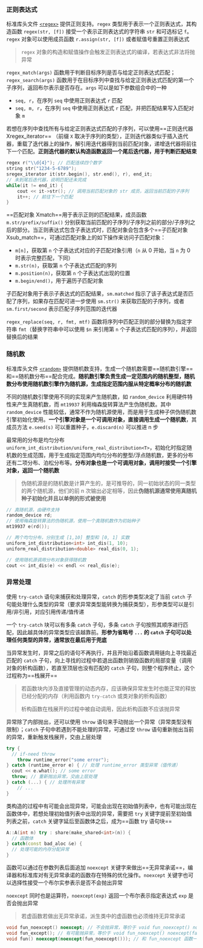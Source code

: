 ### 正则表达式

标准库头文件 [`<regex>`](https://www.apiref.com/cpp-zh/cpp/regex.html) 提供正则支持。`regex` 类型用于表示一个正则表达式，其构造函数 `regex(str, [f])` 接受一个表示正则表达式的字符串 `str` 和可选标记 `f`。`regex` 对象可以使用成员函数 `r.assign(str, [f])` 或者赋值号重置正则表达式

> `regex` 对象的构造和赋值操作会触发正则表达式的编译，若表达式非法将抛异常

`regex_match(args)` 函数用于判断目标序列是否与给定正则表达式匹配；`regex_search(args)` 函数用于在目标序列中查找与给定正则表达式匹配的第一个子序列，返回布尔表示是否存在。`args` 可以是如下参数组合中的一种

- `seq, r`，在序列 `seq` 中使用正则表达式 `r` 匹配
- `seq, m, r`，在序列 `seq` 中使用正则表达式 `r` 匹配，并把匹配结果写入匹配对象 `m`

若想在序列中查找所有与给定正则表达式匹配的子序列，可以使用==正则迭代器 Xregex_iterator== （前缀 `X` 取决于序列的类型），正则迭代器类似于插入迭代器，重载了迭代器上的操作，解引用迭代器得到当前匹配对象，递增迭代器将前往下一个匹配。**正则迭代器的默认构造函数返回一个尾后迭代器，用于判断匹配结束**

```c++
regex r("\\d{4}"); // 匹配连续四个数字
string str("1234-5-6789");
sregex_iterator it(str.begin(), str.end(), r), end_it;
// 未到尾后迭代器，说明匹配还未完成
while(it != end_it) {
	cout << it->str(); // 调用当前匹配对象的 str 成员，返回当前匹配的子序列
	it++; // 前往下一个匹配
}
```

==匹配对象 Xmatch==用于表示正则的匹配结果，成员函数 `m.str/prefix/suffix()` 分别获取当前匹配的子序列/子序列之前的部分/子序列之后的部分。当正则表达式包含子表达式时，匹配对象会包含多个==子匹配对象 Xsub_match==，可通过匹配对象上的如下操作来访问子匹配对象：

- `m[n]`，获取第 `n` 个子表达式对应的子匹配对象引用（`n` 从 0 开始，当 `n` 为 0 时表示完整匹配，下同）
- `m.str(n)`，获取第 `n` 个子表达式匹配的序列
- `m.position(n)`，获取第 `n` 个子表达式出现的位置
- `m.begin/end()`，用于遍历子匹配对象

子匹配对象用于表示子表达式的匹配结果，`sm.matched` 指示了该子表达式是否匹配了序列，如果存在匹配可进一步使用 `sm.str()` 来获取匹配的子序列，或者 `sm.first/second` 表示匹配子序列范围的迭代器

`regex_replace(seq, r, fmt, mtf)` 函数将序列中匹配正则的部分替换为指定字符串 `fmt`（替换字符串中可以使用 `$n` 来引用第 `n` 个子表达式匹配的序列），并返回替换后的结果

### 随机数

标准库头文件 [`<random>`](https://www.apiref.com/cpp-zh/cpp/numeric/random.html) 提供随机数支持，生成一个随机数需要==随机数引擎==和==随机数分布==配合完成。**随机数引擎负责生成一定范围内的随机整型，随机数分布使用随机数引擎作为随机源，生成指定范围内服从特定概率分布的随机数**

不同的随机数引擎使用不同的实现来产生随机数，如 `random_device` 利用硬件特性来产生真随机数，而 `mt19937` 利用梅森旋转算法产生伪随机数。其中 `random_device` 性能较低，通常不作为随机源使用，而是用于生成种子供伪随机数引擎初始化使用。**一个引擎对象是一个可调用对象，直接调用生成一个随机数**，其成员方法 `e.seed(s)` 可以重置种子，`e.discard(n)` 可以推进 n 步

最常用的分布是均匀分布 `uniform_int_distribution/uniform_real_distribution<T>`，初始化时指定随机数的生成范围，用于生成指定范围内均匀分布的整型/浮点随机数，更多的分布还有二项分布、泊松分布等。**分布对象也是一个可调用对象，调用时接受一个引擎对象，返回一个随机数**

> 伪随机源是的随机数是计算产生的，是可推导的，同一初始状态的同一类型的两个随机源，他们的前 n 次输出必定相等，因此**伪随机源通常使用真随机种子初始化并且以单例的形式被使用**

```c++
// 真随机源，由硬件支持
random_device rd;
// 使用梅森旋转算法的伪随机源，使用一个真随机数作为初始种子
mt19937 e(rd());

// 两个均匀分布，分别生成 [1,10] 整型和 [0, 1] 实数
uniform_int_distribution<int> int_dis(1, 10);
uniform_real_distribution<double> real_dis(0, 1);

// 使用随机源调用分布对象获得随机数
cout << int_dis(e) << endl << real_dis(e);
```

### 异常处理

使用 `try-catch` 语句来捕获和处理异常，`catch` 的形参类型决定了当前 `catch` 子句能处理什么类型的异常（要求异常类型能转换为捕获类型），形参类型可以是引用/非引用，对应引用传递/值传递

一个 `try-catch` 块可以有多条 `catch` 子句，多条 `catch` 子句按照其顺序进行匹配，因此越具体的异常类型应该越靠前。**形参为省略号 `...` 的 `catch` 子句可以处理任何类型的异常，通常放在最后用于兜底**

当异常发生时，异常之后的语句不再执行，并且开始沿着函数调用链向上寻找最近匹配的 `catch` 子句，向上寻找的过程中若退出函数则销毁函数的局部变量（调用对象的析构函数），若直至顶层也没有匹配的 `catch` 子句，则整个程序终止，这个过程称为==栈展开==

> 若函数块内涉及直接管理的动态内存，应该确保异常发生时也能正常的释放已经分配的内存（利用函数内 `try-catch` 或类对象的析构函数）
>
> 析构函数在栈展开的过程中被自动调用，因此析构函数不应该抛异常

异常除了内部抛出，还可以使用 `throw` 语句来手动抛出一个异常（异常类型没有限制）；`catch` 子句中若遇到不能处理的异常，可通过空 `throw` 语句重新抛出当前的异常，重新触发栈展开，交由上层处理

```c++
try {
  // if-need throw
	throw runtime_error("some error");
} catch (runtime_error e) { // 处理 runtime_error 类型异常（值传递）
  cout << e.what(); // some error
  throw; // 重新抛出异常，交由上层处理
} catch (...) { // 处理所有异常
	// ...
}
```

类构造的过程中有可能会出现异常，可能会出现在初始值列表中，也有可能出现在函数体中，若想处理初始值列表中出现的异常，需要把 `try` 关键字提前至初始值列表之前，`catch` 关键字延后至函数体之后，成为==函数 try 语句块==

```c++
A::A(int n) try : share(make_shared<int>(n)) {
  // 函数体
} catch(const bad_aloc &e) {
  // 处理可能的内存分配异常
} 
```

函数可以通过在参数列表后面追加 `noexcept` 关键字来做出==无异常承诺==，编译器和标准库对有无异常承诺的函数存在特殊的优化操作。`noexcept` 关键字也可以选择性接受一个布尔实参表示是否不会抛出异常

`noexcept` 同时也是运算符，`noexcept(exp)` 返回一个布尔表示指定表达式 `exp` 是否会抛出异常

> 若虚函数若做出无异常承诺，派生类中的虚函数也必须维持无异常承诺

```c++
void fun_noexcept() noexcept; // 不会抛异常，等价于 void fun_noexcept() noexcept(true)
void fun_except(); // 有可能抛异常，等价于 void fun_noexcept() noexcept(false)
void fun() noexcept(noexcept(fun_noexcept())); // 和 fun_noexcept 函数一样不会抛异常
```
